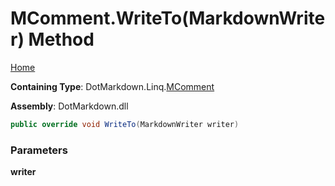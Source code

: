 <a name="_top"></a>

# MComment\.WriteTo\(MarkdownWriter\) Method

[Home](../../../../README.md#_top)

**Containing Type**: DotMarkdown\.Linq\.[MComment](../README.md#_top)

**Assembly**: DotMarkdown\.dll

```csharp
public override void WriteTo(MarkdownWriter writer)
```

### Parameters

**writer**